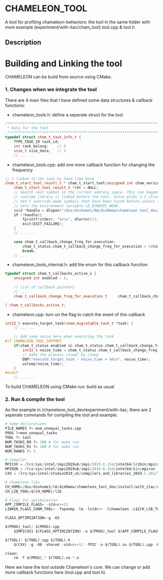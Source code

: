 CHAMELEON_TOOL
====

A tool for profiling chamaleon-behaviors: the tool in the same folder with mxm example (experiment/with-itac/cham_tool)
tool.cpp & tool.h

Description
-------

Building and Linking the tool
============

CHAMELEON can be build from source using CMake.

### 1. Changes when we integrate the tool
There are 4 main files that I have defined some data structures & callback functions:
- chameleon_tools.h: define a seperate struct for the tool
```cpp
/*****************************************************************************
 * Data for the tool
 ****************************************************************************/
typedef struct cham_t_task_info_t {
    TYPE_TASK_ID task_id;
    int rank_belong;    // 0
    size_t size_data;   // 1
    // ... ...
```

- chameleon_tools.cpp: add one more callback function for changing the frequency
```cpp
// I linked to the tool by hand like here
cham_t_start_tool_result_t * cham_t_start_tool(unsigned int cham_version) {
    cham_t_start_tool_result_t *ret = NULL;
    // Search next symbol in the current address space. This can happen if the
    // runtime library is linked before the tool. Since glibc 2.2 strong symbols
    // don't override weak symbols that have been found before unless the user
    // sets the environment variable LD_DYNAMIC_WEAK.
    void *handle = dlopen("/dss/dsshome1/0A/di49mew/chameleon_tool_dev/experiment/with-itac/cham_tool/tool.so", RTLD_LAZY);
    if (!handle){
        fprintf(stderr, "%s\n", dlerror());
        exit(EXIT_FAILURE);
    }
    // ... ...
```
```cpp
    case cham_t_callback_change_freq_for_execution:
        cham_t_status.cham_t_callback_change_freq_for_execution = (cham_t_callback_change_freq_for_execution_t)callback;
        break;
    // ...
```

- chameleon_tools_internal.h: add the enum for this callback function
```cpp
typedef struct cham_t_callbacks_active_s {
    unsigned int enabled : 1;
    
    // list of callback pointers
    // ...
    cham_t_callback_change_freq_for_execution_t     cham_t_callback_change_freq_for_execution   = nullptr;  // change frequency

} cham_t_callbacks_active_t;
```

- chameleon.cpp: turn on the flag to catch the event of this callback
```cpp
int32_t execute_target_task(cham_migratable_task_t *task) {
    // ... ...

    // Add some noise here when executing the task
#if CHAMELEON_TOOL_SUPPORT
    if(cham_t_status.enabled && cham_t_status.cham_t_callback_change_freq_for_execution && chameleon_comm_rank != 0) {
        int32_t noise_time = cham_t_status.cham_t_callback_change_freq_for_execution(task);
        // make the process slower by sleep
        DBP("execute_target_task - noise_time = %d\n", noise_time);
        usleep(noise_time);
    }
#endif
	// ... ...
```

To build CHAMELEON using CMake run: build as usual

### 2. Run & compile the tool
As the example in /chameleon_tool_dev/experiment/with-itac, there are 2 seperate commands for compiling the tool and example.
```python
# Some declarations
FILE_NAMES ?= mxm_unequal_tasks.cpp
PROG ?=mxm_unequal_tasks
TOOL ?= tool
NUM_TASKS_R0 ?= 100	# for make run
NUM_TASKS_R1 ?= 100 # for make run
NUM_RANKS ?= 2

# Compiler
MPICXX = /lrz/sys/intel/impi2019u6/impi/2019.6.154/intel64/lrzbin/mpicxx
MPIRUN = /lrz/sys/intel/impi2019u6/impi/2019.6.154/intel64/bin/mpirun
CXX = /lrz/sys/intel/studio2019_u5/compilers_and_libraries_2019.5.281/linux/bin/intel64/icpc

# Chameleon libs
CH_HOME=/dss/dsshome1/0A/di49mew/chameleon_tool_dev/install/with_itac/cham_tool
CH_LIB_TOOL=$(CH_HOME)/lib

# Flags for optimization
APP_COMPILE_FLAGS= -std=c++11
LINKER_FLAGS_CHAM_TOOL= -fopenmp -lm -lstdc++ -lchameleon -L${CH_LIB_TOOL}

FLAGS_OPTIMIZATION=-g -O3

$(PROG)_tool: $(PROG).cpp
	${MPICXX} $(FLAGS_OPTIMIZATION) -o $(PROG)_tool $(APP_COMPILE_FLAGS) $(FILE_NAMES) $(LINKER_FLAGS_CHAM_TOOL)

$(TOOL): $(TOOL).cpp $(TOOL).h
	$(CXX) -g -O0 -shared -std=c++11 -fPIC -o $(TOOL).so $(TOOL).cpp -L$(CH_HOME)/lib -I$(CH_HOME)include

clean:
	rm -f $(PROG)_* $(TOOL).so *.o
```

Here we have the tool outside Chameleon's core. We can change or add more callback functions here (tool.cpp and tool.h).
